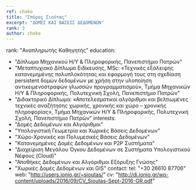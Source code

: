 ```yaml
---
ref: choko
title: "Σπύρος Σιούτας"
excerpt: "ΔΟΜΕΣ ΚΑΙ ΒΑΣΕΙΣ ΔΕΔΟΜΕΝΩΝ"
rank: 3
author: choko
---
```


rank: "Αναπληρωτής Καθηγητής"
education:
  - "Δίπλωμα Μηχανικού Η/Υ & Πληροφορικής, Πανεπιστήμιο Πατρών"
  - "Μεταπτυχιακό Δίπλωμα Ειδίκευσης, MSc: «Τεχνικές εξάλειψης κατανεμημένης πολυπλοκότητας και εφαρμογή τους στη σχεδίαση persistent δομών δεδομένων με χρήση στην υλοποίηση αντικειμενοστραφών γλωσσών προγραμματισμού», Τμήμα Μηχανικών Η/Υ & Πληροφορικής, Πολυτεχνική Σχολή, Πανεπιστήμιο Πατρών"
  - "Διδακτορικό Δίπλωμα: «Αποτελεσματικοί αλγόριθμοι και βελτιωμένες τεχνικές αναζήτησης χωρικής, χρονικής και χώρο – χρονικής πληροφορίας», Τμήμα Μηχανικών Η/Υ & Πληροφορικής, Πολυτεχνική Σχολή, Πανεπιστήμιο Πατρών"
interests:
  - "Δομές Δεδομένων και Αλγόριθμοι"
  - "Υπολογιστική Γεωμετρία και Χωρικές Βάσεις Δεδομένων"
  - "Χώρο-Χρονικές και Πολυμεσικές Βάσεις Δεδομένων"
  - "Κατανεμημένες Δομές Δεδομένων και P2P Συστήματα"
  - "Διαχείριση Μεγάλου Όγκου Δεδομένων σε Συστήματα Υπολογιστικού Νέφους (Cloud)"
  - "Αποθήκες Δεδομένων και Αλγόριθμοι Εξόρυξης Γνώσης"
  - "Χωρικές Δομές Δεδομένων και GIS"
contact:
  tel: "+30 26610 87706"
  web: "http://users.ionio.gr/~sioutas/"
  cv: "http://di.ionio.gr/wp-content/uploads/2016/09/CV_Sioutas-Sept-2016-GR.pdf"
  
